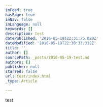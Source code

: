 ```yaml
---
inFeed: true
hasPage: true
inNav: false
inLanguage: null
keywords: []
description: test
datePublished: '2016-05-19T22:31:25.020Z'
dateModified: '2016-05-19T22:30:33.318Z'
title: ''
author: []
sourcePath: _posts/2016-05-19-test.md
authors: []
publisher: null
starred: false
url: test/index.html
_type: Article

---
```

test
